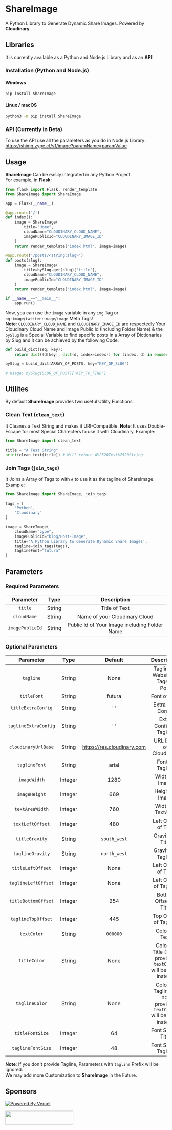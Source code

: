 # ShareImage
A Python Library to Generate Dynamic Share Images. Powered by **Cloudinary**.
## Libraries
It is currently available as a Python and Node.js Library and as an **API**!
### Installation (Python and Node.js)
#### Windows
```sh
pip install ShareImage
```
#### Linux / macOS
```sh
python3 -m pip install ShareImage
```
### API (Currently in Beta)
To use the API use all the parameters as you do in Node.js Library:
https://shimg.zype.cf/v1/image?paramName=paramValue
## Usage
**ShareImage** Can be easily integrated in any Python Project.  
For example, in **Flask**:
```py
from flask import Flask, render_template
from ShareImage import ShareImage

app = Flask(__name__)

@app.route('/')
def index():
    image = ShareImage(
        title="Home",
        cloudName="CLOUDINARY_CLOUD_NAME",
        imagePublicId="CLOUDINARY_IMAGE_ID"
    )
    return render_template('index.html', image=image)
    
@app.route('/posts/<string:slug>')
def posts(slug):
    image = ShareImage(
        title=bySlug.get(slug)['title'],
        cloudName="CLOUDINARY_CLOUD_NAME",
        imagePublicId="CLOUDINARY_IMAGE_ID"
    )
    return render_template('index.html', image=image)

if __name__=="__main__":
    app.run()
```
Now, you can use the `image` variable in any `img` Tag or `og:image`/`twitter:image`/`image` Meta Tags!  
**Note**: `CLOUDINARY_CLOUD_NAME` and `CLOUDINARY_IMAGE_ID` are respectedly Your Cloudinary Cloud Name and Image Public Id (Including Folder Name) & the `bySlug` is a Special Variable to find specific posts in a Array of Dictionaries by Slug and it can be achieved by the following Code:
```py
def build_dict(seq, key):
    return dict((d[key], dict(d, index=index)) for (index, d) in enumerate(seq))

bySlug = build_dict(ARRAY_OF_POSTS, key="KEY_OF_SLUG")

# Usage: bySlug(SLUG_OF_POST)['KEY_TO_FIND']
```
## Utilites
By default **ShareImage** provides two useful Utility Functions.  
### Clean Text (`clean_text`)
It Cleanes a Text String and makes it URI-Compatible.
**Note**: It uses Double-Escape for most Special Charecters to use it with Cloudinary.
Example:
```py
from ShareImage import clean_text

title = "A Test String"
print(clean_text(title)) # Will return A%2520Test%2520String
```
### Join Tags (`join_tags`)
It Joins a Array of Tags to with `#` to use it as the tagline of ShareImage.  
Example:

```py
from ShareImage import ShareImage, join_tags

tags = [
    'Python',
    'Cloudinary'
]

image = ShareImage(
    cloudName="zype",
    imagePublicId="blog/Post-Image",
    title='A Python Library to Generate Dynamic Share Images',
    tagline=join_tags(tags),
    taglineFont="futura"
)
```

## Parameters
### Required Parameters
Parameter | Type | Description |
:--------: | :------: | :---------: |
`title`    | String     | Title of Text |
`cloudName` | String   | Name of your Cloudinary Cloud |
`imagePublicId` | String | Public Id of Your Image including Folder Name |
### Optional Parameters
Parameter | Type | Default | Description |
:--------: | :-------: | :-----: | :-----: |
`tagline` | String | None |Tagline of Website or Tags of Post |
`titleFont` | String | futura | Font of Title |
`titleExtraConfig` | String | `''` | Extra Title Config |
`taglineExtraConfig` | String | `''` | Extra Config of Tagline |
`cloudinaryUrlBase` | String | https://res.cloudinary.com | URL Base of Cloudinary |
`taglineFont` | String | arial | Font of Tagline |
`imageWidth` | Integer | 1280 | Width of Image |
`imageHeight` | Integer | 669 | Height of Image |
`textAreaWidth` | Integer | 760 | Width of TextArea |
`textLeftOffset` | Integer | 480 | Left Offset of Text |
`titleGravity` | String | `south_west` | Gravity of Title |
`taglineGravity` | String | `north_west` | Gravity of Tagline |
`titleLeftOffset` | Integer | None | Left Offset of Title |
`taglineLeftOffset` | Integer | None | Left Offset of Tagline |
`titleBottomOffset` | Integer | 254 | Bottom Offset of Title |
`taglineTopOffset` | Integer | 445 | Top Offset of Tagline |
`textColor` | String | `000000` | Color of Text |
`titleColor` | String | None | Color of Title (If not provided `textColor` will be used instead |
`taglineColor` | String | None | Color of Tagline (If not provided `textColor` will be used instead |
`titleFontSize` | Integer | 64 | Font Size of Title |
`taglineFontSize` | Integer | 48 | Font Size of Tagline |

**Note**: If you don't provide Tagline, Parameters with `tagline` Prefix will be ignored.  
We may add more Customization to **ShareImage** in the Future.

## Sponsors
[![Powered By Vercel](https://res.cloudinary.com/zype/image/upload/ShareImage/powered-by-vercel)](https://vercel.com/?utm_source=shimg&utm_campaign=oss)  


<img src="https://res.cloudinary.com/zype/image/upload/ShareImage/MacStadium" height="44" width="212">
